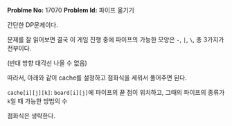 **Problme No:** 17070
**Problem Id:** 파이프 옮기기


간단한 DP문제이다.


문제를 잘 읽어보면 결국 이 게임 진행 중에 파이프의 가능한 모양은 `-`, `|`, `\`, 총 3가지가 전부이다.


(반대 방향 대각선 나올 수 없음)


따라서, 아래와 같이 cache를 설정하고 점화식을 세워서 풀어주면 된다.


`cache[i][j][k]`: `board[i][j]`에 파이프의 끝 점이 위치하고, 그때의 파이프의 종류가 `k`일 때 가능한 방법의 수


점화식은 생략한다.
